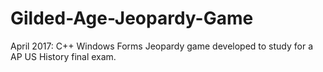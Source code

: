 # Gilded-Age-Jeopardy-Game
 April 2017: C++ Windows Forms Jeopardy game developed to study for a AP US History final exam.
